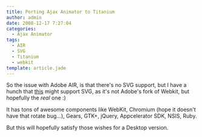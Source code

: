 ```yaml
---
title: Porting Ajax Animator to Titanium
author: admin
date: 2008-12-17 7:27:04
categories:
  - Ajax Animator
tags: 
  - AIR
  - SVG
  - Titanium
  - webkit
template: article.jade
---
```


So the issue with Adobe AIR, is that there's no SVG support, but I have a hunch that [this](http://titaniumapp.com/) might support SVG, as it's not Adobe's fork of Webkit, but hopefully the *real* one :)

It has tons of awesome components like WebKit, Chromium (hope it doesn't have that rotate bug...), Gears, GTK+, jQuery, Appcelerator SDK, NSIS, Ruby.

But this will hopefully satisfy those wishes for a Desktop version.
